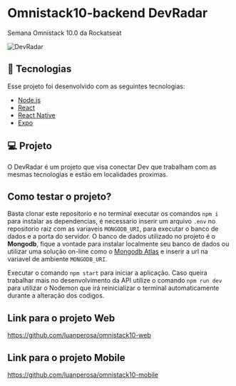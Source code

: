 # Omnistack10-backend DevRadar
Semana Omnistack 10.0 da Rockatseat

![DevRadar](https://user-images.githubusercontent.com/50602816/72694388-93e69100-3b13-11ea-97e6-13ff80bfaafd.gif)

## :rocket: Tecnologias

Esse projeto foi desenvolvido com as seguintes tecnologias:

- [Node.js](https://nodejs.org/en/)
- [React](https://reactjs.org)
- [React Native](https://facebook.github.io/react-native/)
- [Expo](https://expo.io/)

## 💻 Projeto

O DevRadar é um projeto que visa conectar Dev que trabalham com as mesmas tecnologias e estão em localidades proximas.

## Como testar o projeto?

Basta clonar este repositorio e no terminal executar os comandos `npm i` para instalar as dependencias, é necessario inserir um arquivo `.env` no repositorio raiz com as variaveis `MONGODB_URI`, para executar o banco de dados e a porta do servidor. O banco de dados utilizado no projeto é o <strong>Mongodb</strong>, fique a vontade para instalar localmente seu banco de dados ou utilizar uma solução on-line como o [Mongodb Atlas](https://www.mongodb.com/cloud/atlas) e inserir a url na variavel de ambiente `MONGODB_URI`.

Executar o comando `npm start` para iniciar a aplicação. Caso queira trabalhar mais no desenvolvimento da API utilize o comando `npm run dev` para utilizar o Nodemon que irá reinicializar o terminal automaticamente durante a alteração dos codigos. 

## Link para o projeto Web

https://github.com/luanperosa/omnistack10-web

## Link para o projeto Mobile

https://github.com/luanperosa/omnistack10-mobile
